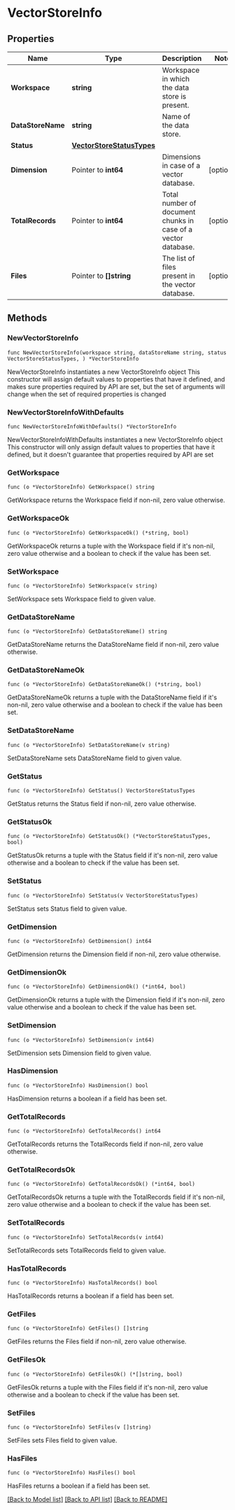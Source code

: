 # VectorStoreInfo

## Properties

Name | Type | Description | Notes
------------ | ------------- | ------------- | -------------
**Workspace** | **string** | Workspace in which the data store is present. | 
**DataStoreName** | **string** | Name of the data store. | 
**Status** | [**VectorStoreStatusTypes**](VectorStoreStatusTypes.md) |  | 
**Dimension** | Pointer to **int64** | Dimensions in case of a vector database. | [optional] 
**TotalRecords** | Pointer to **int64** | Total number of document chunks in case of a vector database. | [optional] 
**Files** | Pointer to **[]string** | The list of files present in the vector database. | [optional] 

## Methods

### NewVectorStoreInfo

`func NewVectorStoreInfo(workspace string, dataStoreName string, status VectorStoreStatusTypes, ) *VectorStoreInfo`

NewVectorStoreInfo instantiates a new VectorStoreInfo object
This constructor will assign default values to properties that have it defined,
and makes sure properties required by API are set, but the set of arguments
will change when the set of required properties is changed

### NewVectorStoreInfoWithDefaults

`func NewVectorStoreInfoWithDefaults() *VectorStoreInfo`

NewVectorStoreInfoWithDefaults instantiates a new VectorStoreInfo object
This constructor will only assign default values to properties that have it defined,
but it doesn't guarantee that properties required by API are set

### GetWorkspace

`func (o *VectorStoreInfo) GetWorkspace() string`

GetWorkspace returns the Workspace field if non-nil, zero value otherwise.

### GetWorkspaceOk

`func (o *VectorStoreInfo) GetWorkspaceOk() (*string, bool)`

GetWorkspaceOk returns a tuple with the Workspace field if it's non-nil, zero value otherwise
and a boolean to check if the value has been set.

### SetWorkspace

`func (o *VectorStoreInfo) SetWorkspace(v string)`

SetWorkspace sets Workspace field to given value.


### GetDataStoreName

`func (o *VectorStoreInfo) GetDataStoreName() string`

GetDataStoreName returns the DataStoreName field if non-nil, zero value otherwise.

### GetDataStoreNameOk

`func (o *VectorStoreInfo) GetDataStoreNameOk() (*string, bool)`

GetDataStoreNameOk returns a tuple with the DataStoreName field if it's non-nil, zero value otherwise
and a boolean to check if the value has been set.

### SetDataStoreName

`func (o *VectorStoreInfo) SetDataStoreName(v string)`

SetDataStoreName sets DataStoreName field to given value.


### GetStatus

`func (o *VectorStoreInfo) GetStatus() VectorStoreStatusTypes`

GetStatus returns the Status field if non-nil, zero value otherwise.

### GetStatusOk

`func (o *VectorStoreInfo) GetStatusOk() (*VectorStoreStatusTypes, bool)`

GetStatusOk returns a tuple with the Status field if it's non-nil, zero value otherwise
and a boolean to check if the value has been set.

### SetStatus

`func (o *VectorStoreInfo) SetStatus(v VectorStoreStatusTypes)`

SetStatus sets Status field to given value.


### GetDimension

`func (o *VectorStoreInfo) GetDimension() int64`

GetDimension returns the Dimension field if non-nil, zero value otherwise.

### GetDimensionOk

`func (o *VectorStoreInfo) GetDimensionOk() (*int64, bool)`

GetDimensionOk returns a tuple with the Dimension field if it's non-nil, zero value otherwise
and a boolean to check if the value has been set.

### SetDimension

`func (o *VectorStoreInfo) SetDimension(v int64)`

SetDimension sets Dimension field to given value.

### HasDimension

`func (o *VectorStoreInfo) HasDimension() bool`

HasDimension returns a boolean if a field has been set.

### GetTotalRecords

`func (o *VectorStoreInfo) GetTotalRecords() int64`

GetTotalRecords returns the TotalRecords field if non-nil, zero value otherwise.

### GetTotalRecordsOk

`func (o *VectorStoreInfo) GetTotalRecordsOk() (*int64, bool)`

GetTotalRecordsOk returns a tuple with the TotalRecords field if it's non-nil, zero value otherwise
and a boolean to check if the value has been set.

### SetTotalRecords

`func (o *VectorStoreInfo) SetTotalRecords(v int64)`

SetTotalRecords sets TotalRecords field to given value.

### HasTotalRecords

`func (o *VectorStoreInfo) HasTotalRecords() bool`

HasTotalRecords returns a boolean if a field has been set.

### GetFiles

`func (o *VectorStoreInfo) GetFiles() []string`

GetFiles returns the Files field if non-nil, zero value otherwise.

### GetFilesOk

`func (o *VectorStoreInfo) GetFilesOk() (*[]string, bool)`

GetFilesOk returns a tuple with the Files field if it's non-nil, zero value otherwise
and a boolean to check if the value has been set.

### SetFiles

`func (o *VectorStoreInfo) SetFiles(v []string)`

SetFiles sets Files field to given value.

### HasFiles

`func (o *VectorStoreInfo) HasFiles() bool`

HasFiles returns a boolean if a field has been set.


[[Back to Model list]](../README.md#documentation-for-models) [[Back to API list]](../README.md#documentation-for-api-endpoints) [[Back to README]](../README.md)


